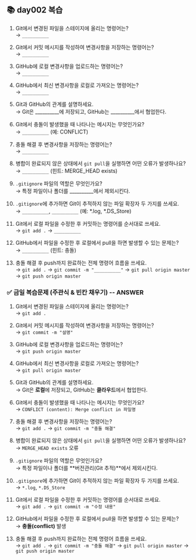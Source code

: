 ## 📚 day002 복습  

1. Git에서 변경된 파일을 스테이지에 올리는 명령어는?  
   → `__________`

2. Git에서 커밋 메시지를 작성하여 변경사항을 저장하는 명령어는?  
   → `__________`

3. GitHub에 로컬 변경사항을 업로드하는 명령어는?  
   → `__________`

4. GitHub에서 최신 변경사항을 로컬로 가져오는 명령어는?  
   → `__________`

5. Git과 GitHub의 관계를 설명하세요.  
   → Git은 __________에 저장되고, GitHub는 __________에서 협업한다.

6. Git에서 충돌이 발생했을 때 나타나는 메시지는 무엇인가요?  
   → `__________` (예: CONFLICT)

7. 충돌 해결 후 변경사항을 저장하는 명령어는?  
   → `__________`

8. 병합이 완료되지 않은 상태에서 `git pull`을 실행하면 어떤 오류가 발생하나요?  
   → `__________` (힌트: MERGE_HEAD exists)

9. `.gitignore` 파일의 역할은 무엇인가요?  
   → 특정 파일이나 폴더를 __________에서 제외시킨다.

10. `.gitignore`에 추가하면 Git이 추적하지 않는 파일 확장자 두 가지를 쓰세요.  
   → `__________`, `__________` (예: *.log, *.DS_Store)

11. Git에서 로컬 파일을 수정한 후 커밋하는 명령어를 순서대로 쓰세요.  
   → `git add .` → `__________`

12. GitHub에서 파일을 수정한 후 로컬에서 pull을 하면 발생할 수 있는 문제는?  
   → `__________` (힌트: 충돌)

13. 충돌 해결 후 push까지 완료하는 전체 명령어 흐름을 쓰세요.  
   → `git add .` → `git commit -m "__________"` → `git pull origin master` → `git push origin master`

 
### ✅ 금일 복습문제 (주관식 & 빈칸 채우기)  -- ANSWER
1. Git에서 변경된 파일을 스테이지에 올리는 명령어는?  
   → `git add .`

2. Git에서 커밋 메시지를 작성하여 변경사항을 저장하는 명령어는?  
   → `git commit -m "설명"`

3. GitHub에 로컬 변경사항을 업로드하는 명령어는?  
   → `git push origin master`

4. GitHub에서 최신 변경사항을 로컬로 가져오는 명령어는?  
   → `git pull origin master`

5. Git과 GitHub의 관계를 설명하세요.  
   → Git은 **로컬**에 저장되고, GitHub는 **클라우드**에서 협업한다.

6. Git에서 충돌이 발생했을 때 나타나는 메시지는 무엇인가요?  
   → `CONFLICT (content): Merge conflict in 파일명`

7. 충돌 해결 후 변경사항을 저장하는 명령어는?  
   → `git add .` → `git commit -m "충돌 해결"`

8. 병합이 완료되지 않은 상태에서 `git pull`을 실행하면 어떤 오류가 발생하나요?  
   → `MERGE_HEAD exists` 오류

9. `.gitignore` 파일의 역할은 무엇인가요?  
   → 특정 파일이나 폴더를 **버전관리(Git 추적)**에서 제외시킨다.

10. `.gitignore`에 추가하면 Git이 추적하지 않는 파일 확장자 두 가지를 쓰세요.  
   → `*.log`, `*.DS_Store`

11. Git에서 로컬 파일을 수정한 후 커밋하는 명령어를 순서대로 쓰세요.  
   → `git add .` → `git commit -m "수정 내용"`

12. GitHub에서 파일을 수정한 후 로컬에서 pull을 하면 발생할 수 있는 문제는?  
   → **충돌(conflict)** 발생

13. 충돌 해결 후 push까지 완료하는 전체 명령어 흐름을 쓰세요.  
   → `git add .` → `git commit -m "충돌 해결"` → `git pull origin master` → `git push origin master`
 

